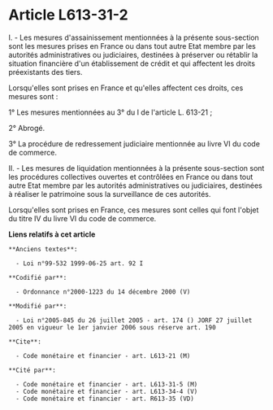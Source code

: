 # Article L613-31-2

I. - Les mesures d'assainissement mentionnées à la présente sous-section sont les mesures prises en France ou dans tout autre
Etat membre par les autorités administratives ou judiciaires, destinées à préserver ou rétablir la situation financière d'un
établissement de crédit et qui affectent les droits préexistants des tiers.

Lorsqu'elles sont prises en France et qu'elles affectent ces droits, ces mesures sont :

1° Les mesures mentionnées au 3° du I de l'article L. 613-21 ;

2° Abrogé.

3° La procédure de redressement judiciaire mentionnée au livre VI du code de commerce.

II. - Les mesures de liquidation mentionnées à la présente sous-section sont les procédures collectives ouvertes et
contrôlées en France ou dans tout autre Etat membre par les autorités administratives ou judiciaires, destinées à réaliser le
patrimoine sous la surveillance de ces autorités.

Lorsqu'elles sont prises en France, ces mesures sont celles qui font l'objet du titre IV du livre VI du code de commerce.

**Liens relatifs à cet article**

	**Anciens textes**:

	  - Loi n°99-532 1999-06-25 art. 92 I

	**Codifié par**:

	  - Ordonnance n°2000-1223 du 14 décembre 2000 (V)

	**Modifié par**:

	  - Loi n°2005-845 du 26 juillet 2005 - art. 174 () JORF 27 juillet 2005 en vigueur le 1er janvier 2006 sous réserve art. 190

	**Cite**:

	  - Code monétaire et financier - art. L613-21 (M)

	**Cité par**:

	  - Code monétaire et financier - art. L613-31-5 (M)
	  - Code monétaire et financier - art. L613-34-4 (V)
	  - Code monétaire et financier - art. R613-35 (VD)
